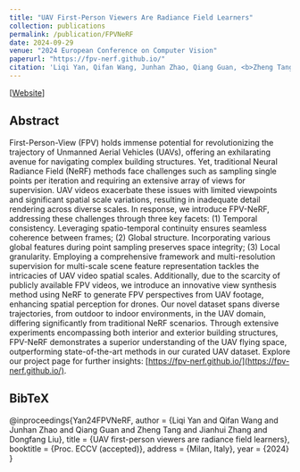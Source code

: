 ```yaml
---
title: "UAV First-Person Viewers Are Radiance Field Learners"
collection: publications
permalink: /publication/FPVNeRF
date: 2024-09-29
venue: "2024 European Conference on Computer Vision"
paperurl: "https://fpv-nerf.github.io/"
citation: 'Liqi Yan, Qifan Wang, Junhan Zhao, Qiang Guan, <b>Zheng Tang</b>, Jianhui Zhang and Dongfang Liu. "UAV First-Person Viewers Are Radiance Field Learners". <i>Proceedings of 2024 European Conference on Computer Vision (ECCV 2024)</i>. 2024.'
---
```


[<a href="https://fpv-nerf.github.io/">Website</a>]

## Abstract
First-Person-View (FPV) holds immense potential for revolutionizing the trajectory of Unmanned Aerial Vehicles (UAVs), offering an exhilarating avenue for navigating complex building structures. Yet, traditional Neural Radiance Field (NeRF) methods face challenges such as sampling single points per iteration and requiring an extensive array of views for supervision. UAV videos exacerbate these issues with limited viewpoints and significant spatial scale variations, resulting in inadequate detail rendering across diverse scales. In response, we introduce FPV-NeRF, addressing these challenges through three key facets: (1) Temporal consistency. Leveraging spatio-temporal continuity ensures seamless coherence between frames; (2) Global structure. Incorporating various global features during point sampling preserves space integrity; (3) Local granularity. Employing a comprehensive framework and multi-resolution supervision for multi-scale scene feature representation tackles the intricacies of UAV video spatial scales. Additionally, due to the scarcity of publicly available FPV videos, we introduce an innovative view synthesis method using NeRF to generate FPV perspectives from UAV footage, enhancing spatial perception for drones. Our novel dataset spans diverse trajectories, from outdoor to indoor environments, in the UAV domain, differing significantly from traditional NeRF scenarios. Through extensive experiments encompassing both interior and exterior building structures, FPV-NeRF demonstrates a superior understanding of the UAV flying space, outperforming state-of-the-art methods in our curated UAV dataset. Explore our project page for further insights: [https://fpv-nerf.github.io/](https://fpv-nerf.github.io/).

## BibTeX
@inproceedings{Yan24FPVNeRF,
  author = {Liqi Yan and Qifan Wang and Junhan Zhao and Qiang Guan and Zheng Tang and Jianhui Zhang and Dongfang Liu},
  title = {UAV first-person viewers are radiance field learners},
  booktitle = {Proc. ECCV (accepted)},
  address = {Milan, Italy},
  year = {2024}
}
